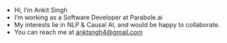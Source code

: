 - Hi, I’m Ankit Singh
- I’m working as a Software Developer at Parabole.ai
- My interests lie in NLP & Causal AI, and would be happy to collaborate.
- You can reach me at anktsngh4@gmail.com

<!---
anktsngh/anktsngh is a ✨ special ✨ repository because its `README.md` (this file) appears on your GitHub profile.
You can click the Preview link to take a look at your changes.
--->
